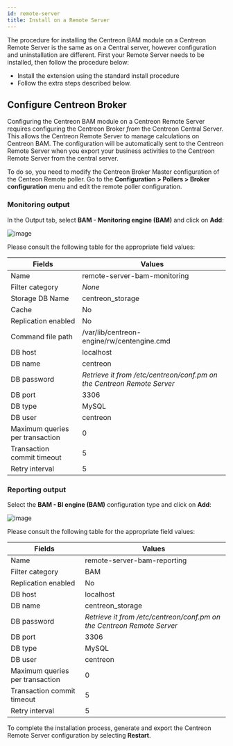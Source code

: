 ```yaml
---
id: remote-server
title: Install on a Remote Server
---
```


The procedure for installing the Centreon BAM module on a Centreon Remote Server
is the same as on a Central server, however configuration and uninstallation are
different. First your Remote Server needs to be installed, then follow the
procedure below:

  - Install the extension using the standard install procedure
  - Follow the extra steps described below.

## Configure Centreon Broker

Configuring the Centreon BAM module on a Centreon Remote Server requires
configuring the Centreon Broker *from* the Centreon Central Server. This allows
the Centreon Remote Server to manage calculations on Centreon BAM. The
configuration will be automatically sent to the Centreon Remote Server when you
export your business activities to the Centreon Remote Server from the central
server.

To do so, you need to modify the Centreon Broker Master configuration of the
Centeon Remote poller. Go to the **Configuration \> Pollers \> Broker
configuration** menu and edit the remote poller configuration.

### Monitoring output

In the Output tab, select **BAM - Monitoring engine (BAM)** and click on
**Add**:

![image](assets/service-mapping/remote-server/conf_poller_bam_monitoring.png)

Please consult the following table for the appropriate field values:

| **Fields**                      | **Values**                                                             |
| ------------------------------- | ---------------------------------------------------------------------- |
| Name                            | remote-server-bam-monitoring                                           |
| Filter category                 | *None*                                                                 |
| Storage DB Name                 | centreon\_storage                                                      |
| Cache                           | No                                                                     |
| Replication enabled             | No                                                                     |
| Command file path               | /var/lib/centreon-engine/rw/centengine.cmd                             |
| DB host                         | localhost                                                              |
| DB name                         | centreon                                                               |
| DB password                     | *Retrieve it from /etc/centreon/conf.pm on the Centreon Remote Server* |
| DB port                         | 3306                                                                   |
| DB type                         | MySQL                                                                  |
| DB user                         | centreon                                                               |
| Maximum queries per transaction | 0                                                                      |
| Transaction commit timeout      | 5                                                                      |
| Retry interval                  | 5                                                                      |

### Reporting output

Select the **BAM - BI engine (BAM)** configuration type and click on **Add**:

![image](assets/service-mapping/remote-server/conf_poller_bam_reporting.png)

Please consult the following table for the appropriate field values:

| **Fields**                      | **Values**                                                             |
| ------------------------------- | ---------------------------------------------------------------------- |
| Name                            | remote-server-bam-reporting                                            |
| Filter category                 | BAM                                                                    |
| Replication enabled             | No                                                                     |
| DB host                         | localhost                                                              |
| DB name                         | centreon\_storage                                                      |
| DB password                     | *Retrieve it from /etc/centreon/conf.pm on the Centreon Remote Server* |
| DB port                         | 3306                                                                   |
| DB type                         | MySQL                                                                  |
| DB user                         | centreon                                                               |
| Maximum queries per transaction | 0                                                                      |
| Transaction commit timeout      | 5                                                                      |
| Retry interval                  | 5                                                                      |

To complete the installation process, generate and export the Centreon Remote
Server configuration by selecting **Restart**.
